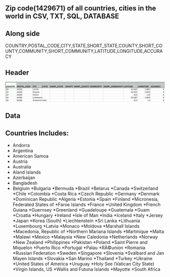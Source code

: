 ## Zip code(1429671) of all countries, cities in the world in CSV, TXT, SQL, DATABASE

## Along side
COUNTRY,POSTAL_CODE,CITY,STATE,SHORT_STATE,COUNTY,SHORT_COUNTY,COMMUNITY,SHORT_COMMUNITY,LATITUDE,LONGITUDE,ACCURACY

## Header
![alt text](https://github.com/Zeeshanahmad4/Zip-code-of-all-countries-cities-in-the-world-CSV-TXT-SQL-DATABASE/blob/master/Capture.JPG)




## Data


## Countries Includes:

* Andorra
* Argentina
* American Samoa
* Austria
* Australia
* Aland Islands
* Azerbaijan
* Bangladesh
* Belgium
*Bulgaria
*Bermuda
*Brazil
*Belarus
*Canada 
*Switzerland
*Chile
*Colombia
*Costa Rica
*Czech Republic
*Germany 
*Denmark
*Dominican Republic
*Algeria
*Estonia
*Spain
*Finland
*Micronesia, Federated States of
*Faroe Islands
*France
*United Kingdom
*French Guiana
*Guernsey
*Greenland
*Guadeloupe
*Guatemala
*Guam
*Croatia
*Hungary
*Ireland
*Isle of Man 
*India
*Iceland
*Italy 
*Jersey
*Japan
*Korea (South)
*Liechtenstein
*Sri Lanka
*Lithuania
*Luxembourg
*Latvia
*Monaco
*Moldova
*Marshall Islands
*Macedonia, Republic of
*Northern Mariana Islands
*Martinique
*Malta
*Malawi
*Mexico
*Malaysia
*New Caledonia
*Netherlands
*Norway
*New Zealand
*Philippines
*Pakistan
*Poland
*Saint Pierre and Miquelon 
*Puerto Rico
*Portugal
*Palau
*RÃ©union
*Romania
*Russian Federation 
*Sweden
*Singapore
*Slovenia
*Svalbard and Jan Mayen Islands 
*Slovakia
*San Marino
*Thailand
*Turkey
*Ukraine
*United States of America
*Uruguay
*Holy See (Vatican City State)
*Virgin Islands, US
*Wallis and Futuna Islands 
*Mayotte
*South Africa




























































































































































































































































































































































































































































































































































































































































































































































































































































































































































































































































































































































































































































































































































































































































































































































































































































































































































































































































































































































































































































































































































































































































































































































































































































































































































































































































































































































































































































































































































































































































































































































































































































































































































































































































































































































































































































































































































































































































































































































































































































































































































































































































































































































































































































































































































































































































































































































































































































































































































































































































































































































































































































































































































































































































































































































































































































































































































































































































































































































































































































































































































































































































































































































































































































































































































































































































































































































































































































































































































































































































































































































































































































































































































































































































































































































































































































































































































































































































































































































































































































































































































































































































































































































































































































































































































































































































































































































































































































































































































































































































































































































































































































































































































































































































































































































































































































































































































































































































































































































































































































































































































































































































































































































































































































































































































































































































































































































































































































































































































































































































































































































































































































































































































































































































































































































































































































































































































































































































































































































































































































































































































































































































































































































































































































































































































































































































































































































































































































































































































































































































































































































































































































































































































































































































































































































































































































































































































































































































































































































































































































































































































































































































































































































































































































































































































































































































































































































































































































































































































































































































































































































































































































































































































































































































































































































































































































































































































































































































































































































































































































































































































































































































































































































































































































































































































































































































































































































































































































